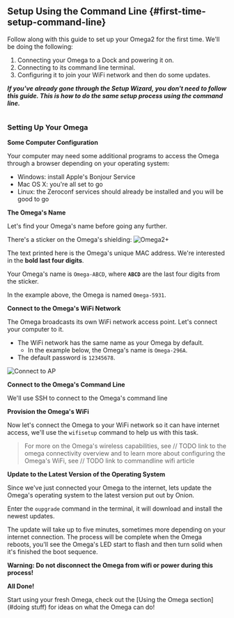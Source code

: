 ## Setup Using the Command Line {#first-time-setup-command-line}

<!--  TODO: edit this a intro a little to make it smoother -->

Follow along with this guide to set up your Omega2 for the first time. We'll be doing the following:

1. Connecting your Omega to a Dock and powering it on.
1. Connecting to its command line terminal.
1. Configuring it to join your WiFi network and then do some updates.

***If you've already gone through the Setup Wizard, you don't need to follow this guide. This is how to do the same setup process using the command line.***


<!-- Prepare the Hardware -->
```{r child = './Unbox.md'}
```



<!-- Command Line Setup -->

### Setting Up Your Omega

**Some Computer Configuration**

Your computer may need some additional programs to access the Omega through a browser depending on your operating system:

* Windows: install Apple's Bonjour Service
* Mac OS X: you're all set to go
* Linux: the Zeroconf services should already be installed and you will be good to go

**The Omega's Name**

Let's find your Omega's name before going any further.

There's a sticker on the Omega's shielding:
![Omega2+](https://raw.githubusercontent.com/OnionIoT/Onion-Docs/master/Omega2/Documentation/Get-Started/img/omega-name-0-just-omega.jpg)

The text printed here is the Omega's unique MAC address. We're interested in the **bold last four digits**.

Your Omega's name is `Omega-ABCD`, where **`ABCD`** are the last four digits from the sticker.

In the example above, the Omega is named `Omega-5931`.


**Connect to the Omega's WiFi Network**

The Omega broadcasts its own WiFi network access point. Let's connect your computer to it.

* The WiFi network has the same name as your Omega by default.
    * In the example below, the Omega's name is `Omega-296A`.
* The default password is `12345678`.

![Connect to AP](https://raw.githubusercontent.com/OnionIoT/Onion-Docs/master/Omega2/Documentation/Get-Started/img/setup-1-connect-to-wifi.png "Connect to AP")

**Connect to the Omega's Command Line**

We'll use SSH to connect to the Omega's command line

<!--  TODO: insert SSH instructions for Windows, Mac, Linux -->

**Provision the Omega's WiFi**

Now let's connect the Omega to your WiFi network so it can have internet access, we'll use the `wifisetup` command to help us with this task.

<!--  TODO: add instructions on using wifisetup and the scan for wifi networks option -->

<!--  TODO: make these cohesive -->
> For more on the Omega's wireless capabilities, see // TODO link to the omega connectivity overview and to learn more about configuring the Omega's WiFi, see // TODO link to commandline wifi article

**Update to the Latest Version of the Operating System**

Since we've just connected your Omega to the internet, lets update the Omega's operating system to the latest version put out by Onion.

Enter the `oupgrade` command in the terminal, it will download and install the newest updates.

The update will take up to five minutes, sometimes more depending on your internet connection. The process will be complete when the Omega reboots, you'll see the Omega's LED start to flash and then turn solid when it's finished the boot sequence.

**Warning: Do not disconnect the Omega from wifi or power during this process!**


**All Done!**

Start using your fresh Omega, check out the [Using the Omega section](#doing stuff) for ideas on what the Omega can do!
<!-- Start using your fresh Omega, check out the [Tutorials section](./Tutorials/Contents) or the [Project guides](./Projects/Contents) for ideas on what to do next! -->
<!-- TODO: fix the links above when the content is available -->
